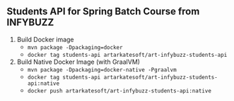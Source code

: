## Students API for Spring Batch Course from INFYBUZZ

1. Build Docker image
    - `mvn package -Dpackaging=docker`
    - `docker tag students-api artarkatesoft/art-infybuzz-students-api`
2. Build Native Docker Image (with GraalVM)
    - `mvn package -Dpackaging=docker-native -Pgraalvm`
    - `docker tag students-api artarkatesoft/art-infybuzz-students-api:native`
    - `docker push artarkatesoft/art-infybuzz-students-api:native`